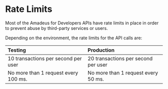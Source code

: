 # Rate Limits

Most of the Amadeus for Developers APIs have rate limits in place in order to prevent abuse by third-party services or users.

Depending on the environment, the rate limits for the API calls are:

| Testing | Production |
| :--- | :--- |
| 10 transactions per second per user | 20 transactions per second per user  |
| No more than 1 request every 100 ms. | No more than 1 request every 50 ms. |


